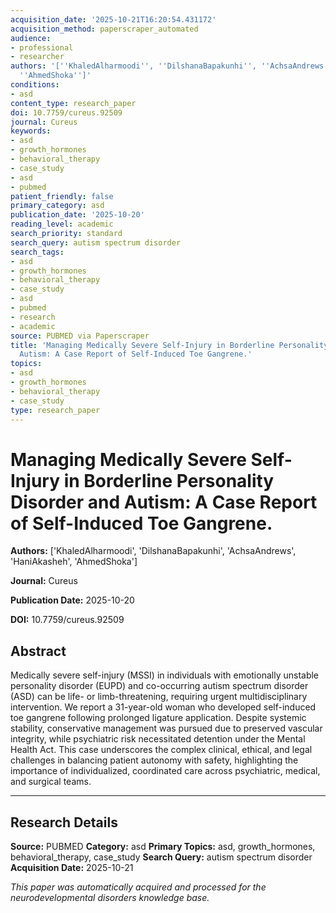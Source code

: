 ```yaml
---
acquisition_date: '2025-10-21T16:20:54.431172'
acquisition_method: paperscraper_automated
audience:
- professional
- researcher
authors: '[''KhaledAlharmoodi'', ''DilshanaBapakunhi'', ''AchsaAndrews'', ''HaniAkasheh'',
  ''AhmedShoka'']'
conditions:
- asd
content_type: research_paper
doi: 10.7759/cureus.92509
journal: Cureus
keywords:
- asd
- growth_hormones
- behavioral_therapy
- case_study
- asd
- pubmed
patient_friendly: false
primary_category: asd
publication_date: '2025-10-20'
reading_level: academic
search_priority: standard
search_query: autism spectrum disorder
search_tags:
- asd
- growth_hormones
- behavioral_therapy
- case_study
- asd
- pubmed
- research
- academic
source: PUBMED via Paperscraper
title: 'Managing Medically Severe Self-Injury in Borderline Personality Disorder and
  Autism: A Case Report of Self-Induced Toe Gangrene.'
topics:
- asd
- growth_hormones
- behavioral_therapy
- case_study
type: research_paper
---
```


# Managing Medically Severe Self-Injury in Borderline Personality Disorder and Autism: A Case Report of Self-Induced Toe Gangrene.

**Authors:** ['KhaledAlharmoodi', 'DilshanaBapakunhi', 'AchsaAndrews', 'HaniAkasheh', 'AhmedShoka']

**Journal:** Cureus

**Publication Date:** 2025-10-20

**DOI:** 10.7759/cureus.92509

## Abstract

Medically severe self-injury (MSSI) in individuals with emotionally unstable personality disorder (EUPD) and co-occurring autism spectrum disorder (ASD) can be life- or limb-threatening, requiring urgent multidisciplinary intervention. We report a 31-year-old woman who developed self-induced toe gangrene following prolonged ligature application. Despite systemic stability, conservative management was pursued due to preserved vascular integrity, while psychiatric risk necessitated detention under the Mental Health Act. This case underscores the complex clinical, ethical, and legal challenges in balancing patient autonomy with safety, highlighting the importance of individualized, coordinated care across psychiatric, medical, and surgical teams.

---

## Research Details

**Source:** PUBMED
**Category:** asd
**Primary Topics:** asd, growth_hormones, behavioral_therapy, case_study
**Search Query:** autism spectrum disorder
**Acquisition Date:** 2025-10-21

*This paper was automatically acquired and processed for the neurodevelopmental disorders knowledge base.*

